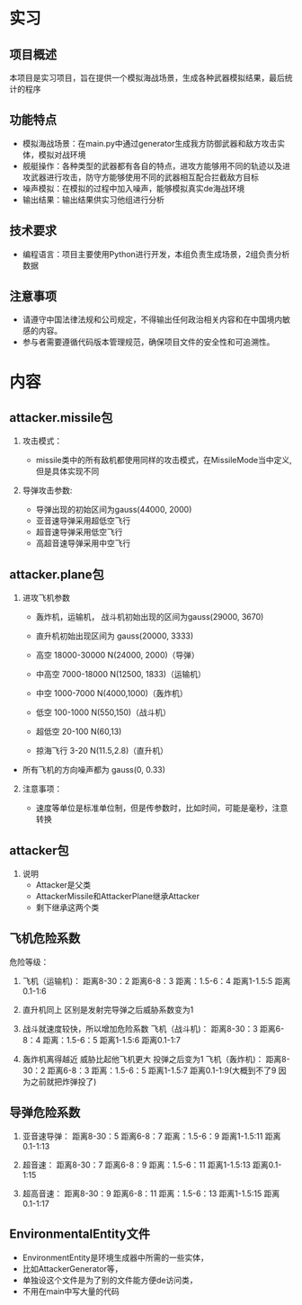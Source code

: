 # 实习

## 项目概述
本项目是实习项目，旨在提供一个模拟海战场景，生成各种武器模拟结果，最后统计的程序

## 功能特点
- 模拟海战场景：在main.py中通过generator生成我方防御武器和敌方攻击实体，模拟对战环境
- 舰艇操作：各种类型的武器都有各自的特点，进攻方能够用不同的轨迹以及进攻武器进行攻击，防守方能够使用不同的武器相互配合拦截敌方目标
- 噪声模拟：在模拟的过程中加入噪声，能够模拟真实de海战环境
- 输出结果：输出结果供实习他组进行分析

## 技术要求
- 编程语言：项目主要使用Python进行开发，本组负责生成场景，2组负责分析数据

## 注意事项
- 请遵守中国法律法规和公司规定，不得输出任何政治相关内容和在中国境内敏感的内容。
- 参与者需要遵循代码版本管理规范，确保项目文件的安全性和可追溯性。


# 内容

## attacker.missile包

1. 攻击模式：

    - missile类中的所有敌机都使用同样的攻击模式，在MissileMode当中定义,但是具体实现不同

2. 导弹攻击参数:

   - 导弹出现的初始区间为gauss(44000, 2000)
   - 亚音速导弹采用超低空飞行
   - 超音速导弹采用低空飞行
   - 高超音速导弹采用中空飞行


## attacker.plane包

1. 进攻飞机参数

   - 轰炸机，运输机， 战斗机初始出现的区间为gauss(29000, 3670)
   - 直升机初始出现区间为         gauss(20000, 3333)
   
   - 高空      18000-30000      N(24000, 2000)（导弹）
   - 中高空     7000-18000       N(12500, 1833)（运输机）
   - 中空 	1000-7000      N(4000,1000)（轰炸机）
   - 低空 	100-1000        N(550,150)（战斗机）
   - 超低空 	20-100            N(60,13)
   - 掠海飞行 	3-20 	      N(11.5,2.8)（直升机）
   
[//]: # (   - 战斗机的高度为100-2000米    gauss&#40;1050, 317&#41;)

[//]: # (   - 轰炸机的高度为100-1000米    gauss&#40;550, 90&#41;)

[//]: # (   - 直升机的飞行高度为50-400米    gauss&#40;225, 58&#41;)

[//]: # (   - 运输机的飞行高度为10000-15000米  gauss&#40;12500, 833&#41;)
   
   - 所有飞机的方向噪声都为 gauss(0, 0.33)

2. 注意事项：

   - 速度等单位是标准单位制，但是传参数时，比如时间，可能是毫秒，注意转换

## attacker包

1. 说明
   - Attacker是父类
   - AttackerMissile和AttackerPlane继承Attacker
   - 剩下继承这两个类
## 飞机危险系数

危险等级：
1. 飞机（运输机)：
    距离8-30：2
    距离6-8：3
    距离：1.5-6：4
    距离1-1.5:5
    距离0.1-1:6

2. 直升机同上 区别是发射完导弹之后威胁系数变为1

3. 战斗就速度较快，所以增加危险系数
飞机（战斗机)：
    距离8-30：3
    距离6-8：4
    距离：1.5-6：5
    距离1-1.5:6
    距离0.1-1:7

4. 轰炸机离得越近 威胁比起他飞机更大 投弹之后变为1 
飞机（轰炸机)：
    距离8-30：2
    距离6-8：3
    距离：1.5-6：5
    距离1-1.5:7
    距离0.1-1:9(大概到不了9 因为之前就把炸弹投了)

## 导弹危险系数

1. 亚音速导弹：
    距离8-30：5
    距离6-8：7
    距离：1.5-6：9
    距离1-1.5:11
    距离0.1-1:13

2. 超音速：
    距离8-30：7
    距离6-8：9
    距离：1.5-6：11
    距离1-1.5:13
    距离0.1-1:15

3. 超高音速：
    距离8-30：9
    距离6-8：11
    距离：1.5-6：13
    距离1-1.5:15
    距离0.1-1:17

## EnvironmentalEntity文件

  - EnvironmentEntity是环境生成器中所需的一些实体，
  - 比如AttackerGenerator等，
  - 单独设这个文件是为了别的文件能方便de访问类，
  - 不用在main中写大量的代码